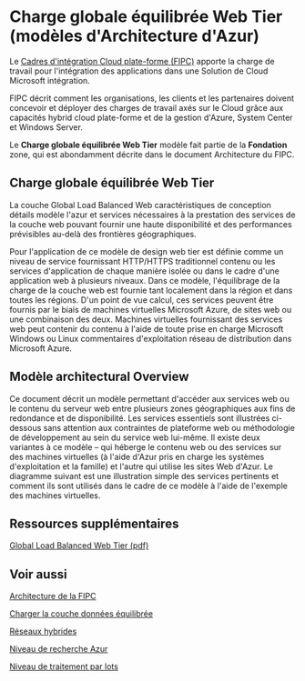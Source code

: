 <properties 
   pageTitle="Global Load Balanced Web Tier (Azure Architecture Patterns)" 
   description="The Global Load Balanced Web Tier pattern is part of the Foundation area, which is described extensively in the CPIF Architecture document." 
   services="" 
   documentationCenter="" 
   authors="arynes" 
   manager="fredhar" 
   editor=""/>

<tags
   ms.service="cloud-services"
   ms.devlang="multiple"
   ms.topic="article"
   ms.tgt_pltfrm="na"
   ms.workload="multiple" 
   ms.date="03/25/2015"
   ms.author="arynes"/>

# Charge globale équilibrée Web Tier (modèles d'Architecture d'Azur)

Le [Cadres d'intégration Cloud plate-forme (FIPC)](azure-architectures-cpif-overview.md) apporte la charge de travail pour l'intégration des applications dans une Solution de Cloud Microsoft intégration. 

FIPC décrit comment les organisations, les clients et les partenaires doivent concevoir et déployer des charges de travail axés sur le Cloud grâce aux capacités hybrid cloud plate-forme et de la gestion d'Azure, System Center et Windows Server. 

Le **Charge globale équilibrée Web Tier** modèle fait partie de la **Fondation** zone, qui est abondamment décrite dans le document Architecture du FIPC. 

##  Charge globale équilibrée Web Tier

La couche Global Load Balanced Web caractéristiques de conception détails modèle l'azur et services nécessaires à la prestation des services de la couche web pouvant fournir une haute disponibilité et des performances prévisibles au-delà des frontières géographiques. 

Pour l'application de ce modèle de design web tier est définie comme un niveau de service fournissant HTTP/HTTPS traditionnel contenu ou les services d'application de chaque manière isolée ou dans le cadre d'une application web à plusieurs niveaux.  Dans ce modèle, l'équilibrage de la charge de la couche web est fournie tant localement dans la région et dans toutes les régions. D'un point de vue calcul, ces services peuvent être fournis par le biais de machines virtuelles Microsoft Azure, de sites web ou une combinaison des deux.  Machines virtuelles fournissant des services web peut contenir du contenu à l'aide de toute prise en charge Microsoft Windows ou Linux commentaires d'exploitation réseau de distribution dans Microsoft Azure. 


## Modèle architectural Overview 

Ce document décrit un modèle permettant d'accéder aux services web ou le contenu du serveur web entre plusieurs zones géographiques aux fins de redondance et de disponibilité.  Les services essentiels sont illustrées ci-dessous sans attention aux contraintes de plateforme web ou méthodologie de développement au sein du service web lui-même.  Il existe deux variantes à ce modèle – qui héberge le contenu web ou des services sur des machines virtuelles (à l'aide d'Azur pris en charge les systèmes d'exploitation et la famille) et l'autre qui utilise les sites Web d'Azur.  Le diagramme suivant est une illustration simple des services pertinents et comment ils sont utilisés dans le cadre de ce modèle à l'aide de l'exemple des machines virtuelles.   

##  Ressources supplémentaires
[Global Load Balanced Web Tier (pdf)](https://gallery.technet.microsoft.com/Cloud-Platform-Integration-2c3c663a) 

## Voir aussi
[Architecture de la FIPC](https://gallery.technet.microsoft.com/Cloud-Platform-Integration-bd1e434a) 

[Charger la couche données équilibrée](https://gallery.technet.microsoft.com/Cloud-Platform-Integration-dfb09e41)

[Réseaux hybrides](https://gallery.technet.microsoft.com/Cloud-Platform-Integration-5e401f38)

[Niveau de recherche Azur](https://gallery.technet.microsoft.com/Cloud-Platform-Integration-e581d65d) 

[Niveau de traitement par lots](https://gallery.technet.microsoft.com/Cloud-Platform-Integration-0bc3f8b1)

